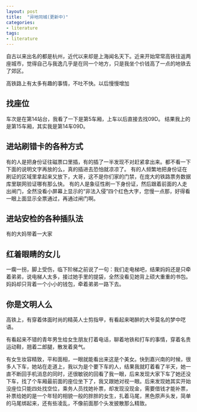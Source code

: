 ```yaml
---
layout: post
title:  "异地同城(更新中)"
categories:
- literature
tags:
- literature
---
```


自古以来出名的都是杭州，近代以来却是上海闻名天下。近来开始常常高铁往返两座城市，觉得自己与我逸几乎是在同一个地方，只是我坐个价钱高了一点的地铁去了郊区。

高铁路上有太多有趣的事情，不吐不快。以后慢慢增加
<!---more--->

## 找座位
车次是在第14站台，我看了一下是第5车厢，上车以后直接去找09D。
结果我上的是第15车厢，其实我是第14车09D。

## 进站刷错卡的各种方式
有的人是把身份证往磁票口里插，有的插了一半发现不对赶紧拿出来。都不看一下下面的说明文字再放的么，真的插进去恐怕就凉凉了。
有的人频繁地把身份证在刷证的区域里拿起来又放下，大哥，这不是你们家的门禁，在庞大的铁路票务数据库里联网验证哪有那么快。
有的人是象征性刷一下身份证，然后跟着前面的人走出闸门，全然没看小屏幕上显示的“非法入侵”四个红色大字，您慢一点那，好得看一眼上面显示全票通过，再通过闸门啊。

## 进站安检的各种插队法
有的大妈带着一大家

## 红着眼睛的女儿
一瘸一拐，脚上受伤，临下阶梯之前说了一句：我们走电梯吧，结果妈妈还是只牵着弟弟，说电梯人太多，接过她手里的提袋，全然没看见她背上硕大重重的书包。妈妈却只背着一个小小的钱包，牵着弟弟一路下去。

## 你是文明人么
高铁上，有穿着体面时尚的精英人士剪指甲，有看起来喝醉的大爷莫名的梦中呓语。

有看起来不错的青年男生给女生朋友打着电话，聊着地铁和打车的事情，穿着名贵运动鞋，翘着二郎腿，散发着臭气。

有女生妆容精致，平和面相，一眼就能看出来这是个美女。快到嘉兴南的时候，很多人下车，她站在走道上，我以为是个要下车的人，结果我就盯着看了半天，她一直不断回手机消息的同时，还很敏锐的回看了我一眼，后来发现大家下车了她还没下车，找了个车厢最前面的座位坐下了，我又跟她对视一眼。后来发现她其实开始没座位只能四处找空位，乘务人员找她补票，却发现没现金，需要借钱才能补票，补票给她的是一个年轻的相貌一般的胖胖的女生，扎着马尾，黑色原声头发，简单的马尾绑起来，还有些凌乱，不像前面那个头发披散那么精致。
